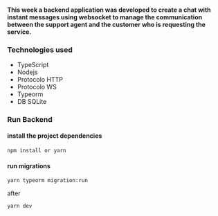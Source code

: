 #### This week a backend application was developed to create a chat with instant messages using websocket to manage the communication between the support agent and the customer who is requesting the service.

### Technologies used
 - TypeScript
 - Nodejs
 - Protocolo HTTP
 - Protocolo WS
 - Typeorm
 - DB SQLite


### Run Backend

#### install the project dependencies

```
npm install or yarn
```

#### run migrations

```
yarn typeorm migration:run
```

after

```
yarn dev
```
